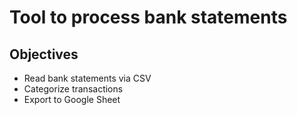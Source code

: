 # Tool to process bank statements

## Objectives
- Read bank statements via CSV
- Categorize transactions
- Export to Google Sheet